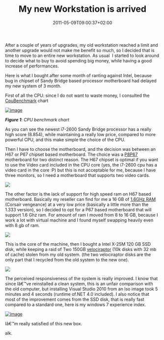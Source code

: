 ﻿---
title: "My new Workstation is arrived"
description: ""
date: 2011-05-09T09:00:37+02:00
draft: false
tags: [Hardware]
categories: [General]
---
After a couple of years of upgrades, my old workstation reached a limit and another upgrade would not make me benefit so much, so I decided that is time to move to an entire new workstation. As usual  I started to look around to decide what to buy to avoid spending big money, while having a good increase of performances.

Here is what I bought after some month of ranting against Intel, because bug in chipset of Sandy Bridge based processor motherboard had delayed my new system of 3 month.

First of all the CPU: since I do not want to waste money, I consulted the [CpuBenchmark](http://www.cpubenchmark.net/high_end_cpus.html) chart

[![image](https://www.codewrecks.com/blog/wp-content/uploads/2011/05/image_thumb4.png "image")](https://www.codewrecks.com/blog/wp-content/uploads/2011/05/image4.png)

 ***Figure 1***: *CPU benchmark chart*

As you can see the newest i7-2600 Sandy Bridge processor has a really high score (8.854), while maintaining a really low price, compared to more powerful CPU, and this make simple the choice of the CPU.

Then I have to choose the motherboard, and the decision was between an H67 or P67 chipset based motherboard. The choice was a [P8P67](http://www.asus.com/Motherboards/Intel_Socket_1155/P8P67/) motherboard for two distinct reason. The H67 chipset is optimal if you want to use the Video card included in the CPU core (yes, the i7-2600 cpu has a video card in the core :P) but this is not acceptable for me, because I have three monitors, so I need a motherboard that supports two video cards.

![](http://www.legitreviews.com/images/reviews/1466/P8P67-PRO_2D_H_x.jpg)

The other factor is the lack of support for high speed ram on H67 based motherboard. Basically my reseller can find for me a 16 GB of [1.6GHz RAM](http://computershopper.com/best-prices/product/34636340/Memory/Corsair-Vengeance-memory-16-GB-4-x-4-GB-DIMM-240-pin-DDR3)  (Corsair vengeance) at a very low price (basically a little more than the 1.333 version), so I decided to opt for a P67 based motherboard that will support 1.6 Ghz ram. For amount of ram I moved from 8 to 16 GB, because I work a lot with virtual machine and I found myself swapping heavily even with 8 gb of ram.

![](http://www.bttech.com.au/images/big/Corsair-Vengeance-4.jpg)

This is the core of the machine, then I bought a Intel X-25M 120 GB SSD disk, while keeping a raid of Two 150GB [velociraptor](http://www.wdvelociraptor.com/) (10k disks with 32 mb of cache) stolen from my old system. (the two velociraptor disks are the only part that I recycled from the old system to the new one).

![](http://www.terahertzpc.it/newage/images/intel-x25-m-gen-2-34nm-ssd.jpg)

The perceived responsiveness of the system is really improved. I know that since Iâ€™ve reinstalled a clean system, this is an unfair comparison with the old computer, but installing Visual Studio 2010 from an Iso image took 5 minutes and 4 seconds (runtime of.NET 4.0 included). I also notice that most of the improvement comes from the SSD disk, that is really fast compared to a standard one, here is my windows 7 experience index.

[![image](https://www.codewrecks.com/blog/wp-content/uploads/2011/05/image_thumb5.png "image")](https://www.codewrecks.com/blog/wp-content/uploads/2011/05/image5.png)

Iâ€™m really satisfied of this new box.

alk.
